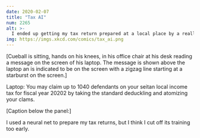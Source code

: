 ```yaml
---
date: 2020-02-07
title: "Tax AI"
num: 2265
alt: >-
  I ended up getting my tax return prepared at a local place by a really friendly pretrained neural net named Greg.
img: https://imgs.xkcd.com/comics/tax_ai.png
---
```

[Cueball is sitting, hands on his knees, in his office chair at his desk reading a message on the screen of his laptop. The message is shown above the laptop an is indicated to be on the screen with a zigzag line starting at a starburst on the screen.]

Laptop: You may claim up to 1040 defendants on your seitan local income tax for fiscal year 20202 by taking the standard deduckling and atomizing your clams.

[Caption below the panel:]

I used a neural net to prepare my tax returns, but I think I cut off its training too early.